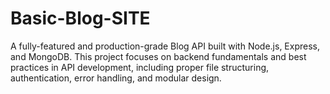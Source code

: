 # Basic-Blog-SITE
A fully-featured and production-grade Blog API built with Node.js, Express, and MongoDB.  This project focuses on backend fundamentals and best practices in API development, including proper file structuring, authentication, error handling, and modular design.
